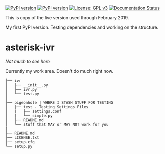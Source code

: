 [![PyPI version](https://img.shields.io/pypi/status/ivr.svg)](https://www.invite-comm.jp)  [![PyPI version](https://badge.fury.io/py/ivr.svg)](https://badge.fury.io/py/ivr)  [![License: GPL v3](https://img.shields.io/badge/License-GPL%20v3-blue.svg)](http://www.gnu.org/licenses/gpl-3.0)  [![Documentation Status](https://readthedocs.org/projects/asterisk-ivr/badge/?version=latest)](http://asterisk-ivr.readthedocs.io/en/latest/?badge=latest)

This is copy of the live version used through February 2019.

My first PyPI version.  Testing dependencies and working on the structure.

# asterisk-ivr

_Not much to see here_

Currently my work area.  Doesn't do much right now.

```
├── ivr
│   ├── __init__.py			
│   ├── ivr.py
│   └── test.py
│
├── pigeonhole | WHERE I STASH STUFF FOR TESTING
│   ├── test - Testing Settings Files
│   |   ├── settings.conf
│   |   └── simple.py
│   ├── README.md
│   └── stuff that MAY or MAY NOT work for you
|
├── README.md
├── LICENSE.txt
├── setup.cfg
└── setup.py
```
